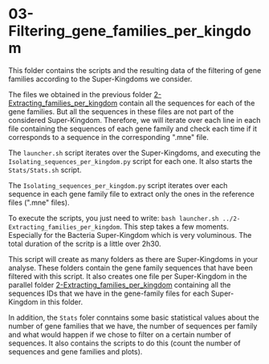 # 03-Filtering_gene_families_per_kingdom

This folder contains the scripts and the resulting data of the filtering of gene families according to the Super-Kingdoms we consider.

The files we obtained in the previous folder [2-Extracting_families_per_kingdom](https://github.com/BasilePajot/Database_3D_proteins/tree/main/2-Extracting_families_per_kingdom) contain all the sequences for each of the gene families. But all the sequences in these files are not part of the considered Super-Kingdom.
Therefore, we will iterate over each line in each file containing the sequences of each gene family and check each time if it corresponds to a sequence in the corresponding ".mne" file.

The `launcher.sh` script iterates over the Super-Kingdoms, and executing the `Isolating_sequences_per_kingdom.py` script for each one. It also starts the `Stats/Stats.sh` script.

The `Isolating_sequences_per_kingdom.py` script iterates over each sequence in each gene family file to extract only the ones in the reference files (".mne" files).

To execute the scripts, you just need to write:
`bash launcher.sh ../2-Extracting_families_per_kingdom`.
This step takes a few moments. Especially for the Bacteria Super-Kingdom which is very voluminous. The total duration of the scritp is a little over 2h30.

This script will create as many folders as there are Super-Kingdoms in your analyse. These folders contain the gene family sequences that have been filtered with this script. It also creates one file per Super-Kingdom in the parallel folder [2-Extracting_families_per_kingdom](https://github.com/BasilePajot/Database_3D_proteins/tree/main/2-Extracting_families_per_kingdom) containing all the sequences IDs that we have in the gene-family files for each Super-Kingdom in this folder.

In addition, the `Stats` foler conntains some basic statistical values about the number of gene families that we have, the number of sequences per family and what would happen if we chose to filter on a certain number of sequences. It also contains the scripts to do this (count the number of sequences and gene families and plots).

